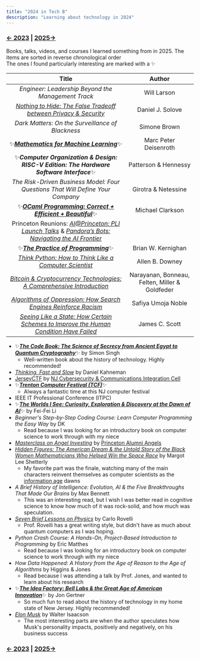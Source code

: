```yaml
---
title: "2024 in Tech B"
description: "Learning about technology in 2024"
---
```


### [← 2023](/2023/12/31/learn-2023) | [2025→](/2025/12/31/learn-2025)

Books, talks, videos, and courses I learned something from in 2025. The items are sorted in reverse chronological order\
The ones I found particularly interesting are marked with a ✨

| Title | Author |
| :---: | :---: | 
| *Engineer: Leadership Beyond the Management Track* | Will Larson | 
| [*Nothing to Hide: The False Tradeoff between Privacy & Security*](https://papers.ssrn.com/sol3/papers.cfm?abstract_id=3976770) | Daniel J. Solove |
| *Dark Matters: On the Surveillance of Blackness* | Simone Brown | 
| ✨[***Mathematics for Machine Learning***](https://mml-book.github.io/)✨ | Marc Peter Deisenroth |
| ✨***Computer Organization & Design: RISC-V Edition: The Hardware Software Interface***✨ | Patterson & Hennessy |
| *The Risk-Driven Business Model: Four Questions That Will Define Your Company* | Girotra & Netessine |
| ✨[***OCaml Programming: Correct + Efficient + Beautiful***](https://cs3110.github.io/textbook/cover.html)✨ | Michael Clarkson |
| Princeton Reunions: [*AI@Princeton: PLI Launch Talks*](https://reunions.princeton.edu/event/aiprinceton-pli-launch-talks/) & [*Pandora’s Bots: Navigating the AI Frontier*](https://reunions.princeton.edu/event/alumni-faculty-forum-pandoras-bots-navigating-the-ai-frontier/) | |
| ✨[***The Practice of Programming***](https://en.wikipedia.org/wiki/The_Practice_of_Programming)✨ | Brian W. Kernighan |
| [*Think Python: How to Think Like a Computer Scientist*](https://allendowney.github.io/ThinkPython/) | Allen B. Downey |
| [*Bitcoin & Cryptocurrency Technologies: A Comprehensive Introduction*](https://bitcoinbook.cs.princeton.edu/) | Narayanan, Bonneau, Felten, Miller & Goldfeder |
| [*Algorithms of Oppression: How Search Engines Reinforce Racism*](https://en.wikipedia.org/wiki/Algorithms_of_Oppression) | Safiya Umoja Noble |
| [*Seeing Like a State: How Certain Schemes to Improve the Human Condition Have Failed*](https://en.wikipedia.org/wiki/Seeing_Like_a_State) | James C. Scott |

- ✨[***The Code Book: The Science of Secrecy from Ancient Egypt to Quantum Cryptography***](https://en.wikipedia.org/wiki/The_Code_Book)✨ by Simon Singh
  - Well-written book about the history of technology. Highly recommended!
- [*Thinking, Fast and Slow*](https://en.wikipedia.org/wiki/Thinking,_Fast_and_Slow) by Daniel Kahneman
- [JerseyCTF](https://www.jerseyctf.com/) by [NJ Cybersecurity & Communications Integration Cell](https://www.cyber.nj.gov/)
- ✨[***Trenton Computer Festival (TCF)***](https://tcf-nj.org/)✨
  - Always a fantastic time at this NJ computer festival
- IEEE IT Professional Conference (ITPC)
- ✨[***The Worlds I See: Curiosity, Exploration & Discovery at the Dawn of AI***](https://paw.princeton.edu/article/princeton-pre-read-2024-worlds-i-see)✨ by Fei-Fei Li
- *Beginner's Step-by-Step Coding Course: Learn Computer Programming the Easy Way* by DK
  - Read because I was looking for an introductory book on computer science to work through with my niece
- [*Masterclass on Angel Investing*](https://apga.tigernet2.princeton.edu/events/74328) by [Princeton Alumni Angels](https://www.princetonalumniangels.org/)
- [*Hidden Figures: The American Dream & the Untold Story of the Black Women Mathematicians Who Helped Win the Space Race*](https://en.wikipedia.org/wiki/Hidden_Figures_(book)) by Margot Lee Shetterly
  - My favorite part was the finale, watching many of the main characters reinvent themselves as computer scientists as the [information age](https://en.wikipedia.org/wiki/Information_Age) dawns
- *A Brief History of Intelligence: Evolution, AI & the Five Breakthroughs That Made Our Brains* by Max Bennett
  - This was an interesting read, but I wish I was better read in cognitive science to know how much of it was rock-solid, and how much was speculation. 
- [*Seven Brief Lessons on Physics*](https://en.wikipedia.org/wiki/Seven_Brief_Lessons_on_Physics) by Carlo Rovelli
  - Prof. Rovelli has a great writing style, but didn't have as much about quantum computers as I was hoping.
- _Python Crash Course: A Hands-On, Project-Based Introduction to Programming_ by Eric Matthes
  - Read because I was looking for an introductory book on computer science to work through with my niece
- *How Data Happened: A History from the Age of Reason to the Age of Algorithms* by Higgins & Jones
  - Read because I was attending a talk by Prof. Jones, and wanted to learn about his research
- ✨[***The Idea Factory: Bell Labs & the Great Age of American Innovation***](https://en.wikipedia.org/wiki/The_Idea_Factory)✨ by Jon Gertner
  - So much fun to read about the history of technology in my home state of New Jersey. Highly recommended!
- [*Elon Musk*](https://en.wikipedia.org/wiki/Elon_Musk_(Isaacson_book)) by Walter Isaacson
  - The most interesting parts are when the author speculates how Musk's personality impacts, positively and negatively, on his business success 

### [← 2023](/2023/12/31/learn-2023) | [2025→](/2025/12/31/learn-2025)
